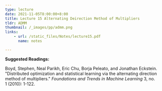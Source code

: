 ```yaml
---
type: lecture
date: 2021-11-05T8:00:00+8:00
title: Lecture 15 Alternating Deirection Method of Multipliers
tldr: ADMM
thumbnail: /_images/pp/admm.png
links: 
    - url: /static_files/Notes/lecture15.pdf
      name: notes

---
```

**Suggested Readings:**

Boyd, Stephen, Neal Parikh, Eric Chu, Borja Peleato, and Jonathan Eckstein. "Distributed optimization and statistical learning via the alternating direction method of multipliers." *Foundations and Trends in Machine Learning* 3, no. 1 (2010): 1-122.

